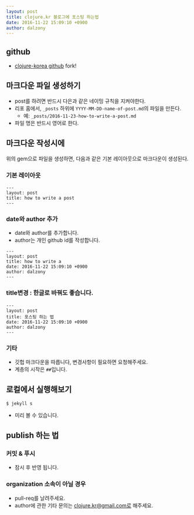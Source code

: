 ```yaml
---
layout: post
title: clojure.kr 블로그에 포스팅 하는법
date: 2016-11-22 15:09:10 +0900
author: dalzony
---
```


## github

-  [clojure-korea github] fork!

## 마크다운 파일 생성하기

- post를 하려면 반드시 다은과 같은 네이밍 규칙을 지켜야한다.
- 리포 홈에서, `_posts` 하위에 `YYYY-MM-DD-name-of-post.md`의 파일을 만든다.
  - 예:  `_posts/2016-11-23-how-to-write-a-post.md`
- 파일 명은 반드시 영어로 한다.

## 마크다운 작성시에

위의 gem으로 파일을 생성하면, 다음과 같은 기본 레이아웃으로 마크다운이 생성된다.

### 기본 레이아웃

```
---
layout: post
title: how to write a post
---
```

### date와 author 추가

- date와 author를 추가합니다.
- author는 개인 github id를 작성합니다.

```
---
layout: post
title: how to write a
date: 2016-11-22 15:09:10 +0900
author: dalzony
---
```

### title변경 : 한글로 바꿔도 좋습니다.

```
---
layout: post
title: 포스팅 하는 법
date: 2016-11-22 15:09:10 +0900
author: dalzony
---
```

### 기타

- 깃헙 마크다운을 따릅니다, 변경사항이 필요하면 요청해주세요.
- 계층의 시작은 `##`입니다.

## 로컬에서 실행해보기

```
$ jekyll s
```

- 미리 볼 수 있습니다.

## publish 하는 법

### 커밋 & 푸시

- 잠시 후 반영 됩니다.


### organization 소속이 아닐 경우

- pull-req를 날려주세요.
- author에 관한 기타 문의는 clojure.kr@gmail.com로 해주세요.


[clojure-korea github]: https://github.com/clojure-korea/clojure.kr
